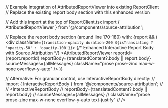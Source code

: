 // Example integration of AttributedReportViewer into existing ReportClient
// Replace the existing report body section with this enhanced version

// Add this import at the top of ReportClient.tsx
import { AttributedReportViewer } from '@/components/source-attribution';

// Replace the report body section (around line 170-180) with:
{report && (
    <div className={`transition-opacity duration-200 ${isTranslating ? 'opacity-50' : 'opacity-100'}`}>
        {/* Enhanced Interactive Report Body with Source Attribution */}
        <AttributedReportViewer
            reportId={report.reportId}
            reportBody={translatedContent?.body || report.body}
            sourceMessages={allMessages}
            className="prose prose-zinc max-w-none overflow-y-auto"
        />
    </div>
)}

// Alternative: For granular control, use InteractiveReportBody directly:
// import { InteractiveReportBody } from '@/components/source-attribution';
// 
// <InteractiveReportBody
//     reportBody={translatedContent?.body || report.body}
//     sourceMessages={allMessages}
//     className="prose prose-zinc max-w-none overflow-y-auto text-justify"
// />
